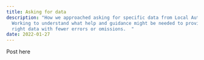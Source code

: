 ```yaml
---
title: Asking for data
description: "How we approached asking for specific data from Local Authorities.
  Working to understand what help and guidance might be needed to provide the
  right data with fewer errors or omissions.  "
date: 2022-01-27
---
```

Post here